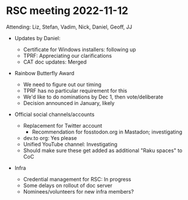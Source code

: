 # RSC meeting 2022-11-12

Attending: Liz, Stefan, Vadim, Nick, Daniel, Geoff, JJ

* Updates by Daniel:
  * Certificate for Windows installers: following up
  * TPRF: Appreciating our clarifications
  * CAT doc updates: Merged

* Rainbow Butterfly Award
  * We need to figure out our timing
  * TPRF has no particular requirement for this
  * We'd like to do nominations by Dec 1, then vote/deliberate
  * Decision announced in January, likely

* Official social channels/accounts
  * Replacement for Twitter account
    * Recommendation for fosstodon.org in Mastadon; investigating
  * dev.to org: Yes please
  * Unified YouTube channel: Investigating
  * Should make sure these get added as additional "Raku spaces" to CoC

* Infra
  * Credential management for RSC: In progress
  * Some delays on rollout of doc server
  * Nominees/volunteers for new infra members?
